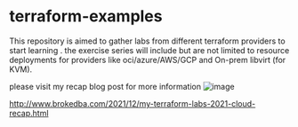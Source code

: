 # terraform-examples
This repository is aimed to gather labs from different terraform providers to start learning . the exercise series will include but are not limited to resource deployments for providers like oci/azure/AWS/GCP and On-prem libvirt (for KVM).

please visit my recap blog post for more information
![image](https://user-images.githubusercontent.com/29458929/212416485-3e01664e-b8d7-42e0-923c-8bb48575e83d.png)

http://www.brokedba.com/2021/12/my-terraform-labs-2021-cloud-recap.html
